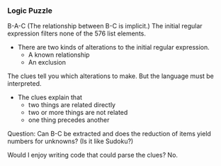 ### Logic Puzzle
	
B-A-C (The relationship between B-C is implicit.)
The initial regular expression filters none of the 576 list elements.
- There are two kinds of alterations to the initial regular expression.
	- A known relationship
	- An exclusion

The clues tell you which alterations to make. But the language must be interpreted.
- The clues explain that
	- two things are related directly
	- two or more things are not related
	- one thing precedes another
	
Question: Can B-C be extracted and does the reduction of items yield numbers for unknowns? (Is it like Sudoku?)

Would I enjoy writing code that could parse the clues? No.